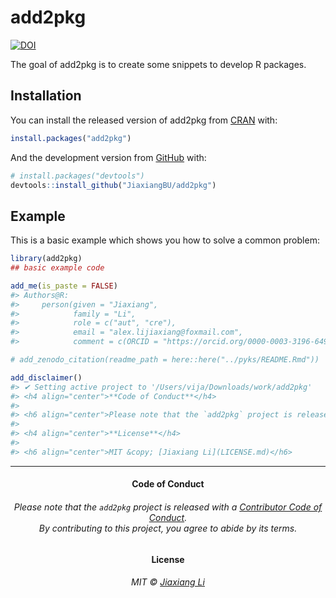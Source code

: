 
<!-- README.md is generated from README.Rmd. Please edit that file -->

# add2pkg

<!-- badges: start -->

[![DOI](https://zenodo.org/badge/198092416.svg)](https://zenodo.org/badge/latestdoi/198092416)
<!-- badges: end -->

The goal of add2pkg is to create some snippets to develop R packages.

## Installation

You can install the released version of add2pkg from
[CRAN](https://CRAN.R-project.org) with:

``` r
install.packages("add2pkg")
```

And the development version from [GitHub](https://github.com/) with:

``` r
# install.packages("devtools")
devtools::install_github("JiaxiangBU/add2pkg")
```

## Example

This is a basic example which shows you how to solve a common problem:

``` r
library(add2pkg)
## basic example code
```

``` r
add_me(is_paste = FALSE)
#> Authors@R:
#>     person(given = "Jiaxiang",
#>            family = "Li",
#>            role = c("aut", "cre"),
#>            email = "alex.lijiaxiang@foxmail.com",
#>            comment = c(ORCID = "https://orcid.org/0000-0003-3196-6492"))
```

``` r
# add_zenodo_citation(readme_path = here::here("../pyks/README.Rmd"))
```

``` r
add_disclaimer()
#> ✔ Setting active project to '/Users/vija/Downloads/work/add2pkg'
#> <h4 align="center">**Code of Conduct**</h4>
#> 
#> <h6 align="center">Please note that the `add2pkg` project is released with a [Contributor Code of Conduct](.github/CODE_OF_CONDUCT.md).<br>By contributing to this project, you agree to abide by its terms.</h6>
#> 
#> <h4 align="center">**License**</h4>
#> 
#> <h6 align="center">MIT &copy; [Jiaxiang Li](LICENSE.md)</h6>
```

-----

<h4 align="center">

**Code of Conduct**

</h4>

<h6 align="center">

Please note that the `add2pkg` project is released with a [Contributor
Code of Conduct](.github/CODE_OF_CONDUCT.md).<br>By contributing to this
project, you agree to abide by its terms.

</h6>

<h4 align="center">

**License**

</h4>

<h6 align="center">

MIT © [Jiaxiang Li](LICENSE.md)

</h6>
